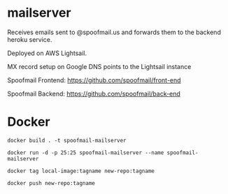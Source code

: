 # mailserver
Receives emails sent to @spoofmail.us and forwards them to the backend heroku service.

Deployed on AWS Lightsail.

MX record setup on Google DNS points to the Lightsail instance

Spoofmail Frontend: https://github.com/spoofmail/front-end

Spoofmail Backend: https://github.com/spoofmail/back-end

# Docker
```
docker build . -t spoofmail-mailserver

docker run -d -p 25:25 spoofmail-mailserver --name spoofmail-mailserver

docker tag local-image:tagname new-repo:tagname

docker push new-repo:tagname
```